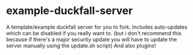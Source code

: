 # example-duckfall-server
A template/example duckfall server for you to fork.
Includes auto-updates which can be disabled if you really want to. (but i don't recommend this because if there's a major security update you will have to update the server manually using the update.sh script)
And also plugins!
